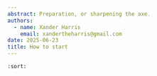 ```yaml
---
abstract: Preparation, or sharpening the axe. 
authors:
  - name: Xander Harris
    email: xandertheharris@gmail.com
date: 2025-06-23
title: How to start 
---
```


```{postlist}
:sort:
```


